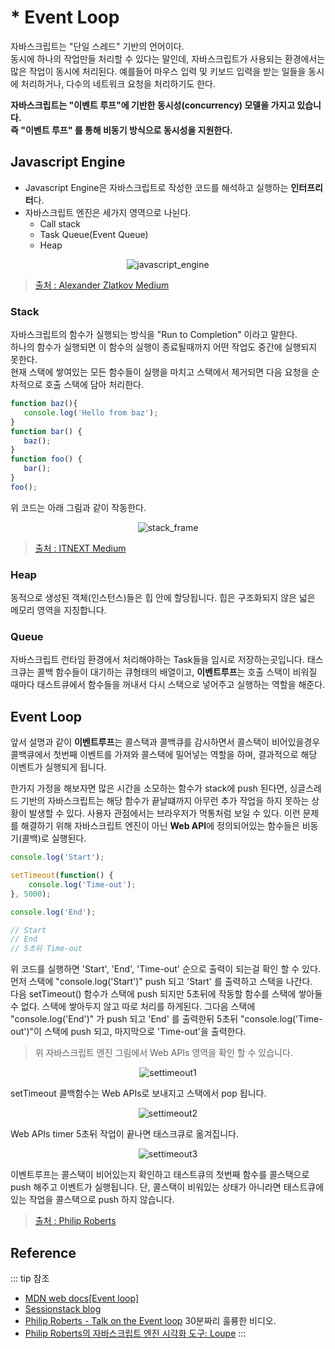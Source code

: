 # * Event Loop

자바스크립트는 "단일 스레드" 기반의 언어이다.  
동시에 하나의 작업만들 처리할 수 있다는 말인데, 자바스크립트가 사용되는 환경에서는 많은 작업이 동시에 처리된다. 
예를들어 마우스 입력 및 키보드 입력을 받는 일들을 동시에 처리하거나, 다수의 네트워크 요청을 처리하기도 한다.

**자바스크립트는 "이벤트 루프"에 기반한 동시성(concurrency) 모델을 가지고 있습니다.**  
**즉 "이벤트 루프" 를 통해 비동기 방식으로 동시성을 지원한다.**  

## Javascript Engine

- Javascript Engine은 자바스크립트로 작성한 코드를 해석하고 실행하는 **인터프리터**다.
- 자바스크립트 엔진은 세가지 영역으로 나뉜다.
    - Call stack
    - Task Queue(Event Queue)
    - Heap

<p style="text-align:center;"><img src="https://hidiki.github.io/js-event-loop/javascript_engine.png" alt="javascript_engine" /></p>

> [출처 : Alexander Zlatkov Medium](https://blog.sessionstack.com/how-does-javascript-actually-work-part-1-b0bacc073cf)    

### Stack
자바스크립트의 함수가 실행되는 방식을 "Run to Completion" 이라고 말한다.  
하나의 함수가 실행되면 이 함수의 실행이 종료될때까지 어떤 작업도 중간에 실행되지 못한다.  
현재 스택에 쌓여있는 모든 함수들이 실행을 마치고 스택에서 제거되면 다음 요청을 순차적으로 호출 스택에 담아 처리한다.

```javascript
function baz(){
   console.log('Hello from baz');
}
function bar() {
   baz(); 
}
function foo() {
   bar(); 
}
foo();
```
위 코드는 아래 그림과 같이 작동한다.

<p style="text-align:center;"><img src="https://hidiki.github.io/js-event-loop/stack_frame.gif" alt="stack_frame" /></p>

> [출처 : ITNEXT Medium](https://itnext.io/how-javascript-works-in-browser-and-node-ab7d0d09ac2f)

### Heap
동적으로 생성된 객체(인스턴스)들은 힙 안에 할당됩니다. 힙은 구조화되지 않은 넓은 메모리 영역을 지칭합니다.

### Queue
자바스크립트 런타임 환경에서 처리해야하는 Task들을 임시로 저장하는곳입니다.
태스크큐는 콜백 함수들이 대기하는 큐형태의 배열이고, **이벤트루프**는 호출 스택이 비워질 때마다 태스트큐에서 함수들을 꺼내서 다시 스택으로 넣어주고 실행하는 역할을 해준다.  


## Event Loop
앞서 설명과 같이 **이벤트루프**는 콜스택과 콜백큐를 감시하면서 콜스택이 비어있을경우 콜백큐에서 첫번째 이벤트를 가져와 콜스택에 밀어넣는 역할을 하며, 결과적으로 해당 이벤트가 실행되게 됩니다.

한가지 가정을 해보자면 많은 시간을 소모하는 함수가 stack에 push 된다면, 싱글스레드 기반의 자바스크립트는 해당 함수가 끝날떄까지
아무런 추가 작업을 하지 못하는 상황이 발생할 수 있다. 사용자 관점에서는 브라우저가 먹통처럼 보일 수 있다.
이런 문제를 해결하기 위해 자바스크립트 엔진이 아닌 **Web API**에 정의되어있는 함수들은 비동기(콜백)로 실행된다.

```javascript
console.log('Start');

setTimeout(function() { 
    console.log('Time-out');
}, 5000);

console.log('End');

// Start
// End
// 5초뒤 Time-out
```

위 코드를 실행하면 'Start', 'End', 'Time-out' 순으로 출력이 되는걸 확인 할 수 있다.  
먼저 스택에 "console.log('Start')" push 되고 'Start' 를 출력하고 스택을 나간다.  
다음 setTimeout() 함수가 스택에 push 되지만 5초뒤에 작동할 함수를 스택에 쌓아둘 수 없다.
스택에 쌓아두지 않고 따로 처리를 하게된다.
그다음 스택에 "console.log('End')" 가 push 되고 'End' 를 출력한뒤
5초뒤 "console.log('Time-out')"이 스택에 push 되고, 마지막으로 'Time-out'을 출력한다.

> 위 자바스크립트 엔진 그림에서 Web APIs 영역을 확인 할 수 있습니다.

<p style="text-align:center;"><img src="https://hidiki.github.io/js-event-loop/settimeout1.png" alt="settimeout1" /></p>
setTimeout 콜백함수는 Web APIs로 보내지고 스택에서 pop 됩니다.

<p style="text-align:center;"><img src="https://hidiki.github.io/js-event-loop/settimeout2.png" alt="settimeout2" /></p>
Web APIs timer 5초뒤 작업이 끝나면 태스크큐로 옮겨집니다.

<p style="text-align:center;"><img src="https://hidiki.github.io/js-event-loop/settimeout3.png" alt="settimeout3" /></p>
이벤트루프는 콜스택이 비어있는지 확인하고 태스트큐의 첫번째 함수를 콜스택으로 push 해주고 이벤트가 실행됩니다.
단, 콜스택이 비워있는 상태가 아니라면 태스트큐에 있는 작업을 콜스택으로 push 하지 않습니다.

> [출처 : Philip Roberts](https://youtu.be/8aGhZQkoFbQ)

## Reference
::: tip 참조
- [MDN web docs[Event loop]](https://developer.mozilla.org/ko/docs/Web/JavaScript/EventLoop)
- [Sessionstack blog](https://blog.sessionstack.com/how-javascript-works-event-loop-and-the-rise-of-async-programming-5-ways-to-better-coding-with-2f077c4438b5)
- [Philip Roberts - Talk on the Event loop](https://2014.jsconf.eu/speakers/philip-roberts-what-the-heck-is-the-event-loop-anyway.html) 30분짜리 훌륭한 비디오.
- [Philip Roberts의 자바스크립트 엔진 시각화 도구: Loupe](http://latentflip.com/loupe)
:::
